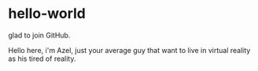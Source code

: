 # hello-world
glad to join GitHub.

Hello here, i'm Azel, just your average guy that
want to live in virtual reality as his tired of reality.
